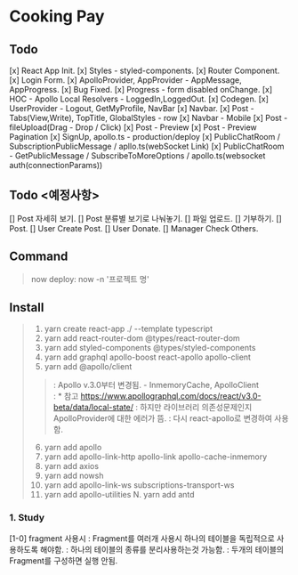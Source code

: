 # Cooking Pay

## Todo
[x] React App Init.
[x] Styles - styled-components.
[x] Router Component.
[x] Login Form.
[x] ApolloProvider, AppProvider - AppMessage, AppProgress.
[x] Bug Fixed.
[x] Progress - form disabled onChange.
[x] HOC - Apollo Local Resolvers - LoggedIn,LoggedOut.
[x] Codegen.
[x] UserProvider - Logout, GetMyProfile, NavBar
[x] Navbar.
[x] Post - Tabs(View,Write), TopTitle, GlobalStyles - row
[x] Navbar - Mobile
[x] Post - fileUpload(Drag - Drop / Click)
[x] Post - Preview
[x] Post - Preview Pagination
[x] SignUp, apollo.ts - production/deploy
[x] PublicChatRoom / SubscriptionPublicMessage / apllo.ts(webSocket Link)
[x] PublicChatRoom - GetPublicMessage / SubscribeToMoreOptions / apollo.ts(websocket auth(connectionParams))

## Todo <예정사항>
[] Post 자세히 보기.
[] Post 분류별 보기로 나눠놓기.
[] 파일 업로드.
[] 기부하기.
[] Post.
[] User Create Post.
[] User Donate.
[] Manager Check Others.

## Command
> now deploy: now -n '프로젝트 명'


## Install
> 1. yarn create react-app ./ --template typescript
> 2. yarn add react-router-dom @types/react-router-dom
> 3. yarn add styled-components @types/styled-components
> 4. yarn add graphql apollo-boost react-apollo apollo-client
> 5. yarn add @apollo/client   
> > : Apollo v.3.0부터 변경됨. - InmemoryCache, ApolloClient  
> > : * 참고 https://www.apollographql.com/docs/react/v3.0-beta/data/local-state/
> > : 하지만 라이브러리 의존성문제인지 ApolloProvider에 대한 에러가 뜸.
> > : 다시 react-apollo로 변경하여 사용함.
> 6. yarn add apollo 
> 7. yarn add apollo-link-http apollo-link apollo-cache-inmemory
> 8. yarn add axios
> 9. yarn add nowsh
> 10. yarn add apollo-link-ws subscriptions-transport-ws
> 11. yarn add apollo-utilities
> N. yarn add antd


### 1. Study
[1-0] fragment 사용시
: Fragment를 여러개 사용시 하나의 테이블을 독립적으로 사용하도록 해야함.
: 하나의 테이블의 종류를 분리사용하는것 가능함.
: 두개의 테이블의 Fragment를 구성하면 실행 안됨.


<!-- This project was bootstrapped with [Create React App](https://github.com/facebook/create-react-app).

## Available Scripts

In the project directory, you can run:

### `yarn start`

Runs the app in the development mode.<br />
Open [http://localhost:3000](http://localhost:3000) to view it in the browser.

The page will reload if you make edits.<br />
You will also see any lint errors in the console.

### `yarn test`

Launches the test runner in the interactive watch mode.<br />
See the section about [running tests](https://facebook.github.io/create-react-app/docs/running-tests) for more information.

### `yarn build`

Builds the app for production to the `build` folder.<br />
It correctly bundles React in production mode and optimizes the build for the best performance.

The build is minified and the filenames include the hashes.<br />
Your app is ready to be deployed!

See the section about [deployment](https://facebook.github.io/create-react-app/docs/deployment) for more information.

### `yarn eject`

**Note: this is a one-way operation. Once you `eject`, you can’t go back!**

If you aren’t satisfied with the build tool and configuration choices, you can `eject` at any time. This command will remove the single build dependency from your project.

Instead, it will copy all the configuration files and the transitive dependencies (Webpack, Babel, ESLint, etc) right into your project so you have full control over them. All of the commands except `eject` will still work, but they will point to the copied scripts so you can tweak them. At this point you’re on your own.

You don’t have to ever use `eject`. The curated feature set is suitable for small and middle deployments, and you shouldn’t feel obligated to use this feature. However we understand that this tool wouldn’t be useful if you couldn’t customize it when you are ready for it.

## Learn More

You can learn more in the [Create React App documentation](https://facebook.github.io/create-react-app/docs/getting-started).

To learn React, check out the [React documentation](https://reactjs.org/). -->

